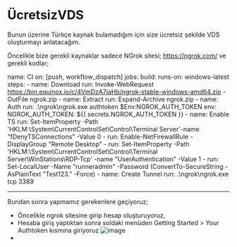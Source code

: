 # ÜcretsizVDS
Bunun üzerine Türkçe kaynak bulamadığım için size ücretsiz şekilde VDS oluşturmayı anlatacağım.

Öncelikle bize gerekli kaynaklar sadece 
NGrok sitesi; https://ngrok.com/
ve gerekli kodlar;

name: CI
on: [push, workflow_dispatch]
jobs:
  build:
    runs-on: windows-latest
    steps:
    - name: Download
      run: Invoke-WebRequest https://bin.equinox.io/c/4VmDzA7iaHb/ngrok-stable-windows-amd64.zip -OutFile ngrok.zip
    - name: Extract
      run: Expand-Archive ngrok.zip
    - name: Auth
      run: .\ngrok\ngrok.exe authtoken $Env:NGROK_AUTH_TOKEN
      env:
        NGROK_AUTH_TOKEN: ${{ secrets.NGROK_AUTH_TOKEN }}
    - name: Enable TS
      run: Set-ItemProperty -Path 'HKLM:\System\CurrentControlSet\Control\Terminal Server'-name "fDenyTSConnections" -Value 0
    - run: Enable-NetFirewallRule -DisplayGroup "Remote Desktop"
    - run: Set-ItemProperty -Path 'HKLM:\System\CurrentControlSet\Control\Terminal Server\WinStations\RDP-Tcp' -name "UserAuthentication" -Value 1
    - run: Set-LocalUser -Name "runneradmin" -Password (ConvertTo-SecureString -AsPlainText "Test123." -Force)
    - name: Create Tunnel
      run: .\ngrok\ngrok.exe tcp 3389

----------------------------------------------------------------------------------------------------------------------------------------------
Bundan sonra yapmamız gerekenlere geçiyoruz;
  - Öncelikle ngrok sitesine girip hesap oluşturuyoruz,
  - Hesaba giriş yaptıktan sonra soldaki menüden Getting Started > Your Authtoken kısmına giriyoruz
![image](https://github.com/ertesizpazar/-cretsizVDS/assets/141847656/ce6deb04-5b33-44ec-9fee-3b0fca471906)
  -
